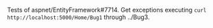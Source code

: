 Tests of aspnet/EntityFramework#7714. Get exceptions executing `curl http://localhost:5000/Home/Bug1` through ../Bug3.